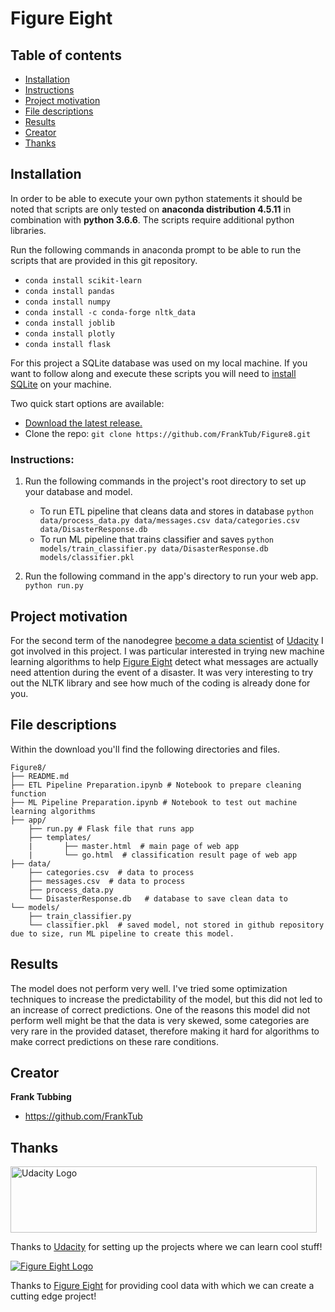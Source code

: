 # Figure Eight

## Table of contents

- [Installation](#installation)
- [Instructions](#instructions)
- [Project motivation](#project-motivation)
- [File descriptions](#file-descriptions)
- [Results](#results)
- [Creator](#creator)
- [Thanks](#thanks)


## Installation

In order to be able to execute your own python statements it should be noted that scripts are only tested on **anaconda distribution 4.5.11** in combination with **python 3.6.6**. The scripts require additional python libraries.

Run the following commands in anaconda prompt to be able to run the scripts that are provided in this git repository.
- `conda install scikit-learn`
- `conda install pandas`
- `conda install numpy`
- `conda install -c conda-forge nltk_data`
- `conda install joblib`
- `conda install plotly`
- `conda install flask`

For this project a SQLite database was used on my local machine. If you want to follow along and execute these scripts you will need to [install SQLite](http://www.sqlitetutorial.net/download-install-sqlite/) on your machine.

Two quick start options are available:
- [Download the latest release.](https://github.com/FrankTub/Figure8/zipball/master/)
- Clone the repo: `git clone https://github.com/FrankTub/Figure8.git`

### Instructions:
1. Run the following commands in the project's root directory to set up your database and model.

    - To run ETL pipeline that cleans data and stores in database
        `python data/process_data.py data/messages.csv data/categories.csv data/DisasterResponse.db`
    - To run ML pipeline that trains classifier and saves
        `python models/train_classifier.py data/DisasterResponse.db models/classifier.pkl`

2. Run the following command in the app's directory to run your web app.
    `python run.py`

## Project motivation
For the second term of the nanodegree [become a data scientist](https://eu.udacity.com/course/data-scientist-nanodegree--nd025) of [Udacity](https://eu.udacity.com/) I got involved in this project. I was particular interested in trying new machine learning algorithms to help [Figure Eight](https://www.figure-eight.com/) detect what messages are actually need attention during the event of a disaster. It was very interesting to try out the NLTK library and see how much of the coding is already done for you.

## File descriptions

Within the download you'll find the following directories and files.

```text
Figure8/
├── README.md
├── ETL Pipeline Preparation.ipynb # Notebook to prepare cleaning function
├── ML Pipeline Preparation.ipynb # Notebook to test out machine learning algorithms
├── app/
    ├──	run.py # Flask file that runs app
    ├── templates/
    |       ├──	master.html  # main page of web app
    |       └── go.html  # classification result page of web app  
├── data/
    ├── categories.csv  # data to process
    ├──	messages.csv  # data to process
    ├── process_data.py
    └── DisasterResponse.db   # database to save clean data to
└── models/
    ├── train_classifier.py
    └──	classifier.pkl  # saved model, not stored in github repository due to size, run ML pipeline to create this model.
```

## Results
The model does not perform very well. I've tried some optimization techniques to increase the predictability of the model, but this did not led to an increase of correct predictions. One of the reasons this model did not perform well might be that the data is very skewed, some categories are very rare in the provided dataset, therefore making it hard for algorithms to make correct predictions on these rare conditions.

## Creator

**Frank Tubbing**

- <https://github.com/FrankTub>


## Thanks

<a href="https://eu.udacity.com/">
  <img src="https://eu.udacity.com/assets/iridium/images/core/header/udacity-wordmark.svg" alt="Udacity Logo" width="490" height="106">
</a>

Thanks to [Udacity](https://eu.udacity.com/) for setting up the projects where we can learn cool stuff!

<a href="https://www.figure-eight.com/">
  <img src="https://upload.wikimedia.org/wikipedia/en/a/a6/Attached_to_figure-eight-dot-com.png" alt="Figure Eight Logo">
</a>

Thanks to [Figure Eight](https://www.figure-eight.com/) for providing cool data with which we can create a cutting edge project!
